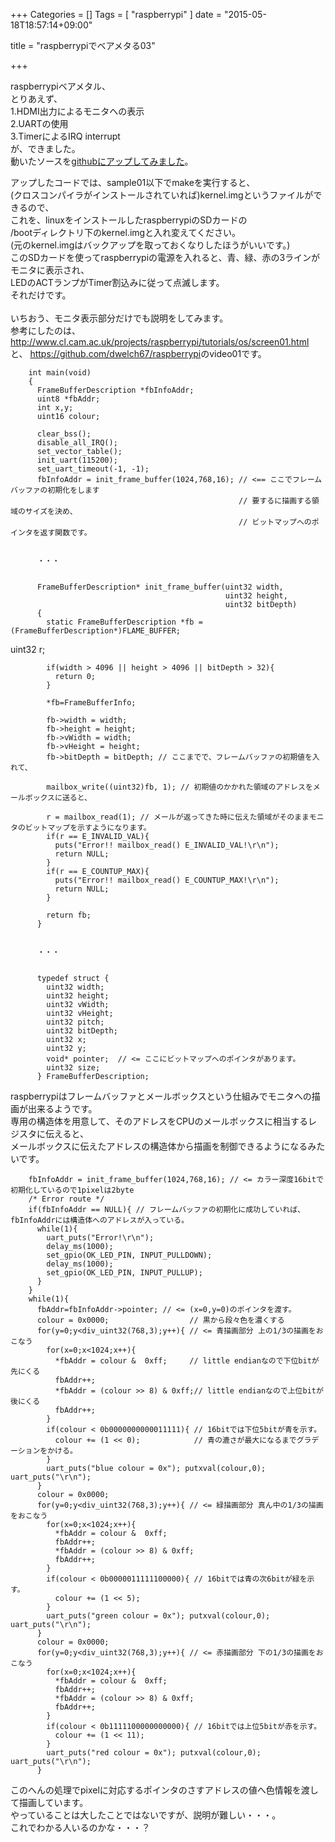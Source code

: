 +++
Categories = []
Tags = [ "raspberrypi" ]
date = "2015-05-18T18:57:14+09:00"

title = "raspberrypiでベアメタる03"

+++

raspberrypiベアメタル、<br>
とりあえず、<br>
1.HDMI出力によるモニタへの表示<br>
2.UARTの使用<br>
3.TimerによるIRQ interrupt<br>
が、できました。<br>
動いたソースを<a href="https://github.com/hyphon81/sample">githubにアップしてみました</a>。<br>

<!--more-->

アップしたコードでは、sample01以下でmakeを実行すると、<br>
(クロスコンパイラがインストールされていれば)kernel.imgというファイルができるので、<br>
これを、linuxをインストールしたraspberrypiのSDカードの<br>
/bootディレクトリ下のkernel.imgと入れ変えてください。<br>
(元のkernel.imgはバックアップを取っておくなりしたほうがいいです。)<br>
このSDカードを使ってraspberrypiの電源を入れると、青、緑、赤の3ラインがモニタに表示され、<br>
LEDのACTランプがTimer割込みに従って点滅します。<br>
それだけです。<br>
<br>
いちおう、モニタ表示部分だけでも説明をしてみます。<br>
参考にしたのは、
<a>http://www.cl.cam.ac.uk/projects/raspberrypi/tutorials/os/screen01.html</a>と、
<a>https://github.com/dwelch67/raspberrypi</a>のvideo01です。


        int main(void)
        {
          FrameBufferDescription *fbInfoAddr;
          uint8 *fbAddr;
          int x,y;
          uint16 colour;

          clear_bss();
          disable_all_IRQ();
          set_vector_table();
          init_uart(115200);
          set_uart_timeout(-1, -1);
          fbInfoAddr = init_frame_buffer(1024,768,16); // <== ここでフレームバッファの初期化をします
                                                       // 要するに描画する領域のサイズを決め、
                                                       // ビットマップへのポインタを返す関数です。


          ・・・
          
          
          FrameBufferDescription* init_frame_buffer(uint32 width,
                                                    uint32 height,
                                                    uint32 bitDepth)
          {
            static FrameBufferDescription *fb = (FrameBufferDescription*)FLAME_BUFFER;
  uint32 r;
  
            if(width > 4096 || height > 4096 || bitDepth > 32){
              return 0;
            }

            *fb=FrameBufferInfo;
            
            fb->width = width;
            fb->height = height;
            fb->vWidth = width;
            fb->vHeight = height;
            fb->bitDepth = bitDepth; // ここまでで、フレームバッファの初期値を入れて、
            
            mailbox_write((uint32)fb, 1); // 初期値のかかれた領域のアドレスをメールボックスに送ると、

            r = mailbox_read(1); // メールが返ってきた時に伝えた領域がそのままモニタのビットマップを示すようになります。
            if(r == E_INVALID_VAL){
              puts("Error!! mailbox_read() E_INVALID_VAL!\r\n");
              return NULL;
            }
            if(r == E_COUNTUP_MAX){
              puts("Error!! mailbox_read() E_COUNTUP_MAX!\r\n");
              return NULL;
            }
            
            return fb;
          }


          ・・・
          
          
          typedef struct {
            uint32 width;
            uint32 height;
            uint32 vWidth;
            uint32 vHeight;
            uint32 pitch;
            uint32 bitDepth;
            uint32 x;
            uint32 y;
            void* pointer;  // <= ここにビットマップへのポインタがあります。
            uint32 size;
          } FrameBufferDescription;

raspberrypiはフレームバッファとメールボックスという仕組みでモニタへの描画が出来るようです。<br>
専用の構造体を用意して、そのアドレスをCPUのメールボックスに相当するレジスタに伝えると、<br>
メールボックスに伝えたアドレスの構造体から描画を制御できるようになるみたいです。


        fbInfoAddr = init_frame_buffer(1024,768,16); // <= カラー深度16bitで初期化しているので1pixelは2byte
        /* Error route */
        if(fbInfoAddr == NULL){ // フレームバッファの初期化に成功していれば、fbInfoAddrには構造体へのアドレスが入っている。
          while(1){
            uart_puts("Error!\r\n");
            delay_ms(1000);
            set_gpio(OK_LED_PIN, INPUT_PULLDOWN);
            delay_ms(1000);
            set_gpio(OK_LED_PIN, INPUT_PULLUP);
          }    
        }
        while(1){
          fbAddr=fbInfoAddr->pointer; // <= (x=0,y=0)のポインタを渡す。
          colour = 0x0000;                  // 黒から段々色を濃くする
          for(y=0;y<div_uint32(768,3);y++){ // <= 青描画部分 上の1/3の描画をおこなう
            for(x=0;x<1024;x++){
              *fbAddr = colour &  0xff;     // little endianなので下位bitが先にくる
              fbAddr++;
              *fbAddr = (colour >> 8) & 0xff;// little endianなので上位bitが後にくる
              fbAddr++;
            }
            if(colour < 0b0000000000011111){ // 16bitでは下位5bitが青を示す。
              colour += (1 << 0);            // 青の漉さが最大になるまでグラデーションをかける。
            }
            uart_puts("blue colour = 0x"); putxval(colour,0); uart_puts("\r\n");
          }
          colour = 0x0000;
          for(y=0;y<div_uint32(768,3);y++){ // <= 緑描画部分 真ん中の1/3の描画をおこなう
            for(x=0;x<1024;x++){
              *fbAddr = colour &  0xff;
              fbAddr++;
              *fbAddr = (colour >> 8) & 0xff;
              fbAddr++;
            }
            if(colour < 0b0000011111100000){ // 16bitでは青の次6bitが緑を示す。
              colour += (1 << 5);
            }
            uart_puts("green colour = 0x"); putxval(colour,0); uart_puts("\r\n");
          }
          colour = 0x0000;
          for(y=0;y<div_uint32(768,3);y++){ // <= 赤描画部分 下の1/3の描画をおこなう
            for(x=0;x<1024;x++){
              *fbAddr = colour &  0xff;
              fbAddr++;
              *fbAddr = (colour >> 8) & 0xff;
              fbAddr++;
            }
            if(colour < 0b1111100000000000){ // 16bitでは上位5bitが赤を示す。
              colour += (1 << 11);
            }
            uart_puts("red colour = 0x"); putxval(colour,0); uart_puts("\r\n");
          }

このへんの処理でpixelに対応するポインタのさすアドレスの値へ色情報を渡して描画しています。<br>
やっていることは大したことではないですが、説明が難しい・・・。<br>
これでわかる人いるのかな・・・？
